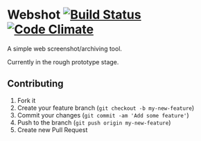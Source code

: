 # Webshot [![Build Status](http://jenkins.adamkrone.com/buildStatus/icon?job=webshot)](http://jenkins.adamkrone.com/job/webshot/) [![Code Climate](https://codeclimate.com/github/adamkrone/webshot.png)](https://codeclimate.com/github/adamkrone/webshot)

A simple web screenshot/archiving tool.

Currently in the rough prototype stage.

## Contributing

1. Fork it
2. Create your feature branch (`git checkout -b my-new-feature`)
3. Commit your changes (`git commit -am 'Add some feature'`)
4. Push to the branch (`git push origin my-new-feature`)
5. Create new Pull Request
